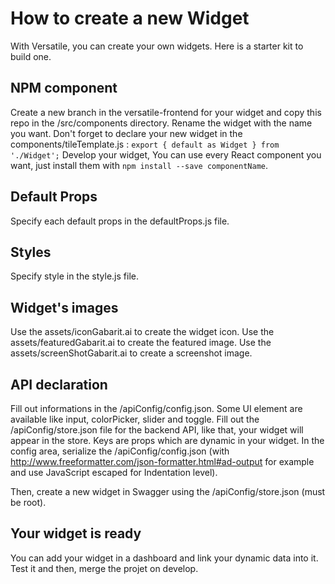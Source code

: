# How to create a new Widget
With Versatile, you can create your own widgets. Here is a starter kit to build one.

## NPM component
Create a new branch in the versatile-frontend for your widget and copy this repo in the /src/components directory.
Rename the widget with the name you want.
Don't forget to declare your new widget in the components/tileTemplate.js :
`export { default as Widget } from './Widget';`
Develop your widget, You can use every React component you want, just install them with
`npm install --save componentName`.

## Default Props
Specify each default props in the defaultProps.js file.

## Styles
Specify style in the style.js file.

## Widget's images
Use the assets/iconGabarit.ai to create the widget icon.
Use the assets/featuredGabarit.ai to create the featured image.
Use the assets/screenShotGabarit.ai to create a screenshot image.

## API declaration
Fill out informations in the /apiConfig/config.json. Some UI element are available like input, colorPicker, slider and toggle.
Fill out the /apiConfig/store.json file for the backend API, like that, your widget will appear in the store. Keys are props which are dynamic in your widget. In the config area, serialize the /apiConfig/config.json (with http://www.freeformatter.com/json-formatter.html#ad-output for example and use JavaScript escaped for Indentation level).

Then, create a new widget in Swagger using the /apiConfig/store.json (must be root).

## Your widget is ready
You can add your widget in a dashboard and link your dynamic data into it. Test it and then, merge the projet on develop.
